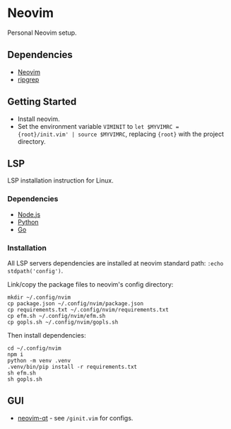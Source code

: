 # Neovim

Personal Neovim setup.

## Dependencies

- [Neovim](https://github.com/neovim/neovim/releases)
- [ripgrep](https://github.com/BurntSushi/ripgrep/releases)

## Getting Started

- Install neovim.
- Set the environment variable `VIMINIT` to `let $MYVIMRC = {root}/init.vim' | source $MYVIMRC`, replacing `{root}`
	with the project directory.

## LSP

LSP installation instruction for Linux.

### Dependencies

- [Node.js](https://nodejs.org/en/download/)
- [Python](https://www.python.org/downloads/)
- [Go](https://go.dev/)

### Installation

All LSP servers dependencies are installed at neovim standard path: `:echo stdpath('config')`.

Link/copy the package files to neovim's config directory:

    mkdir ~/.config/nvim
    cp package.json ~/.config/nvim/package.json
    cp requirements.txt ~/.config/nvim/requirements.txt
    cp efm.sh ~/.config/nvim/efm.sh
    cp gopls.sh ~/.config/nvim/gopls.sh

Then install dependencies:

    cd ~/.config/nvim
    npm i
    python -m venv .venv
    .venv/bin/pip install -r requirements.txt
    sh efm.sh
    sh gopls.sh

## GUI

- [neovim-qt](https://github.com/equalsraf/neovim-qt) - see `/ginit.vim` for configs.
